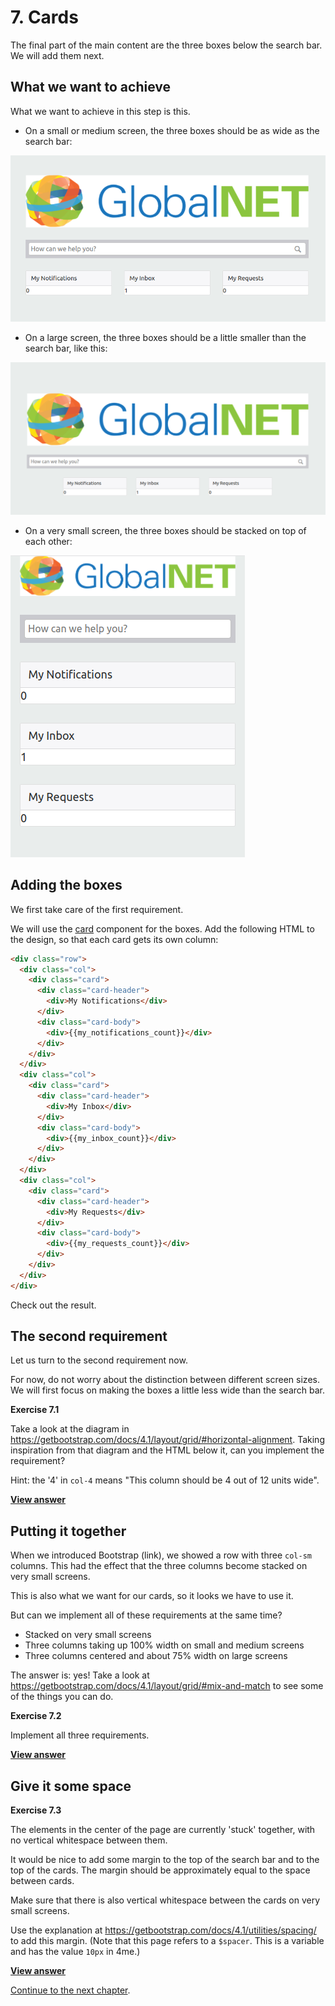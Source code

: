 # 7. Cards

The final part of the main content are the three boxes below the search bar.
We will add them next.

## What we want to achieve

What we want to achieve in this step is this.

* On a small or medium screen, the three boxes should be as wide as the search bar:

![Cards on a medium screen](images/cards-medium.png)

* On a large screen, the three boxes should be a little smaller than the search bar, like this:

![Cards on a large screen](images/cards-large.png)

* On a very small screen, the three boxes should be stacked on top of each other:

![Cards on a mobile screen](images/cards-mobile.png)

## Adding the boxes

We first take care of the first requirement.

We will use the [card](https://getbootstrap.com/docs/4.1/components/card/) component for the boxes.
Add the following HTML to the design, so that each card gets its own column:


``` html
<div class="row">
  <div class="col">
    <div class="card">
      <div class="card-header">
        <div>My Notifications</div>
      </div>
      <div class="card-body">
        <div>{{my_notifications_count}}</div>
      </div>
    </div>
  </div>
  <div class="col">
    <div class="card">
      <div class="card-header">
        <div>My Inbox</div>
      </div>
      <div class="card-body">
        <div>{{my_inbox_count}}</div>
      </div>
    </div>
  </div>
  <div class="col">
    <div class="card">
      <div class="card-header">
        <div>My Requests</div>
      </div>
      <div class="card-body">
        <div>{{my_requests_count}}</div>
      </div>
    </div>
  </div>
</div>
```

Check out the result.

## The second requirement

Let us turn to the second requirement now.

For now, do not worry about the distinction between different screen sizes. 
We will first focus on making the boxes a little less wide than the search bar.

**Exercise 7.1**

Take a look at the diagram in https://getbootstrap.com/docs/4.1/layout/grid/#horizontal-alignment.
Taking inspiration from that diagram and the HTML below it, can you implement the requirement?

Hint: the '4' in `col-4` means "This column should be 4 out of 12 units wide".

[**View answer**](answers/answer-7.1.md)

## Putting it together

When we introduced Bootstrap (link), we showed a row with three `col-sm` columns. 
This had the effect that the three columns become stacked on very small screens.

This is also what we want for our cards, so it looks we have to use it. 

But can we implement all of these requirements at the same time?

* Stacked on very small screens
* Three columns taking up 100% width on small and medium screens
* Three columns centered and about 75% width on large screens

The answer is: yes! Take a look at https://getbootstrap.com/docs/4.1/layout/grid/#mix-and-match to see some of the things you can do.

**Exercise 7.2** 

Implement all three requirements.

[**View answer**](answers/answer-7.2.md)

## Give it some space

**Exercise 7.3**

The elements in the center of the page are currently 'stuck' together, with no vertical whitespace between them.

It would be nice to add some margin to the top of the search bar and to the top of the cards.
The margin should be approximately equal to the space between cards.

Make sure that there is also vertical whitespace between the cards on very small screens. 

Use the explanation at https://getbootstrap.com/docs/4.1/utilities/spacing/ to add this margin.
(Note that this page refers to a `$spacer`. This is a variable and has the value `10px` in 4me.)

[**View answer**](answers/answer-7.3.md)

[Continue to the next chapter](8-navigation-bar.md).
